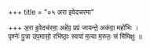 +++
title = "०५ अरा इवेदचरमा"

+++
अ॒रा इ॒वेदच॑रमा॒ अहे॑व॒ प्रप्र॑ जायन्ते॒ अक॑वा॒ महो॑भिः ।  
पृश्नेः॑ पु॒त्रा उ॑प॒मासो॒ रभि॑ष्ठाः॒ स्वया॑ म॒त्या म॒रुतः॒ सं मि॑मिक्षुः ॥